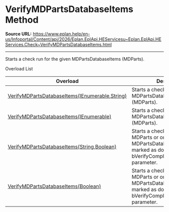 # VerifyMDPartsDatabaseItems Method

**Source URL:** https://www.eplan.help/en-us/Infoportal/Content/api/2026/Eplan.EplApi.HEServicesu~Eplan.EplApi.HEServices.Check~VerifyMDPartsDatabaseItems.html

---

Starts a check run for the given MDPartsDatabaseItems (MDParts).

Overload List

| Overload | Description |
| --- | --- |
| [VerifyMDPartsDatabaseItems(IEnumerable<MDPartsDatabaseItem>,String)](topic1309.html) | Starts a check run for the given MDPartsDatabaseItems (MDParts). |
| [VerifyMDPartsDatabaseItems(IEnumerable<MDPartsDatabaseItem>)](Eplan.EplApi.HEServicesu~Eplan.EplApi.HEServices.Check~VerifyMDPartsDatabaseItems(IEnumerable{MDPartsDatabaseItem}).html) | Starts a check run for the given MDPartsDatabaseItems (MDParts). |
| [VerifyMDPartsDatabaseItems(String,Boolean)](Eplan.EplApi.HEServicesu~Eplan.EplApi.HEServices.Check~VerifyMDPartsDatabaseItems(String,Boolean).html) | Starts a check run for all MDParts or only for MDPartsDatabaseMessages marked as done depending on bVerifyCompletedMessagesOnly parameter. |
| [VerifyMDPartsDatabaseItems(Boolean)](Eplan.EplApi.HEServicesu~Eplan.EplApi.HEServices.Check~VerifyMDPartsDatabaseItems(Boolean).html) | Starts a check run for all MDParts or only for MDPartsDatabaseMessages marked as done depending on bVerifyCompletedMessagesOnly parameter. |
